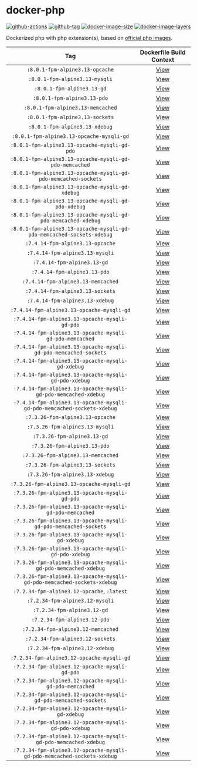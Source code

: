 # docker-php

[![github-actions](https://github.com/theohbrothers/docker-php/workflows/ci-master-pr/badge.svg)](https://github.com/theohbrothers/docker-php/actions)
[![github-tag](https://img.shields.io/github/tag/theohbrothers/docker-php)](https://github.com/theohbrothers/docker-php/releases/)
[![docker-image-size](https://img.shields.io/microbadger/image-size/theohbrothers/docker-php/latest)](https://hub.docker.com/r/theohbrothers/docker-php)
[![docker-image-layers](https://img.shields.io/microbadger/layers/theohbrothers/docker-php/latest)](https://hub.docker.com/r/theohbrothers/docker-php)

Dockerized php with php extension(s), based on [official php images](https://hub.docker.com/_/php).

| Tag | Dockerfile Build Context |
|:-------:|:---------:|
| `:8.0.1-fpm-alpine3.13-opcache` | [View](variants/8.0.1-fpm-alpine3.13-opcache ) |
| `:8.0.1-fpm-alpine3.13-mysqli` | [View](variants/8.0.1-fpm-alpine3.13-mysqli ) |
| `:8.0.1-fpm-alpine3.13-gd` | [View](variants/8.0.1-fpm-alpine3.13-gd ) |
| `:8.0.1-fpm-alpine3.13-pdo` | [View](variants/8.0.1-fpm-alpine3.13-pdo ) |
| `:8.0.1-fpm-alpine3.13-memcached` | [View](variants/8.0.1-fpm-alpine3.13-memcached ) |
| `:8.0.1-fpm-alpine3.13-sockets` | [View](variants/8.0.1-fpm-alpine3.13-sockets ) |
| `:8.0.1-fpm-alpine3.13-xdebug` | [View](variants/8.0.1-fpm-alpine3.13-xdebug ) |
| `:8.0.1-fpm-alpine3.13-opcache-mysqli-gd` | [View](variants/8.0.1-fpm-alpine3.13-opcache-mysqli-gd ) |
| `:8.0.1-fpm-alpine3.13-opcache-mysqli-gd-pdo` | [View](variants/8.0.1-fpm-alpine3.13-opcache-mysqli-gd-pdo ) |
| `:8.0.1-fpm-alpine3.13-opcache-mysqli-gd-pdo-memcached` | [View](variants/8.0.1-fpm-alpine3.13-opcache-mysqli-gd-pdo-memcached ) |
| `:8.0.1-fpm-alpine3.13-opcache-mysqli-gd-pdo-memcached-sockets` | [View](variants/8.0.1-fpm-alpine3.13-opcache-mysqli-gd-pdo-memcached-sockets ) |
| `:8.0.1-fpm-alpine3.13-opcache-mysqli-gd-xdebug` | [View](variants/8.0.1-fpm-alpine3.13-opcache-mysqli-gd-xdebug ) |
| `:8.0.1-fpm-alpine3.13-opcache-mysqli-gd-pdo-xdebug` | [View](variants/8.0.1-fpm-alpine3.13-opcache-mysqli-gd-pdo-xdebug ) |
| `:8.0.1-fpm-alpine3.13-opcache-mysqli-gd-pdo-memcached-xdebug` | [View](variants/8.0.1-fpm-alpine3.13-opcache-mysqli-gd-pdo-memcached-xdebug ) |
| `:8.0.1-fpm-alpine3.13-opcache-mysqli-gd-pdo-memcached-sockets-xdebug` | [View](variants/8.0.1-fpm-alpine3.13-opcache-mysqli-gd-pdo-memcached-sockets-xdebug ) |
| `:7.4.14-fpm-alpine3.13-opcache` | [View](variants/7.4.14-fpm-alpine3.13-opcache ) |
| `:7.4.14-fpm-alpine3.13-mysqli` | [View](variants/7.4.14-fpm-alpine3.13-mysqli ) |
| `:7.4.14-fpm-alpine3.13-gd` | [View](variants/7.4.14-fpm-alpine3.13-gd ) |
| `:7.4.14-fpm-alpine3.13-pdo` | [View](variants/7.4.14-fpm-alpine3.13-pdo ) |
| `:7.4.14-fpm-alpine3.13-memcached` | [View](variants/7.4.14-fpm-alpine3.13-memcached ) |
| `:7.4.14-fpm-alpine3.13-sockets` | [View](variants/7.4.14-fpm-alpine3.13-sockets ) |
| `:7.4.14-fpm-alpine3.13-xdebug` | [View](variants/7.4.14-fpm-alpine3.13-xdebug ) |
| `:7.4.14-fpm-alpine3.13-opcache-mysqli-gd` | [View](variants/7.4.14-fpm-alpine3.13-opcache-mysqli-gd ) |
| `:7.4.14-fpm-alpine3.13-opcache-mysqli-gd-pdo` | [View](variants/7.4.14-fpm-alpine3.13-opcache-mysqli-gd-pdo ) |
| `:7.4.14-fpm-alpine3.13-opcache-mysqli-gd-pdo-memcached` | [View](variants/7.4.14-fpm-alpine3.13-opcache-mysqli-gd-pdo-memcached ) |
| `:7.4.14-fpm-alpine3.13-opcache-mysqli-gd-pdo-memcached-sockets` | [View](variants/7.4.14-fpm-alpine3.13-opcache-mysqli-gd-pdo-memcached-sockets ) |
| `:7.4.14-fpm-alpine3.13-opcache-mysqli-gd-xdebug` | [View](variants/7.4.14-fpm-alpine3.13-opcache-mysqli-gd-xdebug ) |
| `:7.4.14-fpm-alpine3.13-opcache-mysqli-gd-pdo-xdebug` | [View](variants/7.4.14-fpm-alpine3.13-opcache-mysqli-gd-pdo-xdebug ) |
| `:7.4.14-fpm-alpine3.13-opcache-mysqli-gd-pdo-memcached-xdebug` | [View](variants/7.4.14-fpm-alpine3.13-opcache-mysqli-gd-pdo-memcached-xdebug ) |
| `:7.4.14-fpm-alpine3.13-opcache-mysqli-gd-pdo-memcached-sockets-xdebug` | [View](variants/7.4.14-fpm-alpine3.13-opcache-mysqli-gd-pdo-memcached-sockets-xdebug ) |
| `:7.3.26-fpm-alpine3.13-opcache` | [View](variants/7.3.26-fpm-alpine3.13-opcache ) |
| `:7.3.26-fpm-alpine3.13-mysqli` | [View](variants/7.3.26-fpm-alpine3.13-mysqli ) |
| `:7.3.26-fpm-alpine3.13-gd` | [View](variants/7.3.26-fpm-alpine3.13-gd ) |
| `:7.3.26-fpm-alpine3.13-pdo` | [View](variants/7.3.26-fpm-alpine3.13-pdo ) |
| `:7.3.26-fpm-alpine3.13-memcached` | [View](variants/7.3.26-fpm-alpine3.13-memcached ) |
| `:7.3.26-fpm-alpine3.13-sockets` | [View](variants/7.3.26-fpm-alpine3.13-sockets ) |
| `:7.3.26-fpm-alpine3.13-xdebug` | [View](variants/7.3.26-fpm-alpine3.13-xdebug ) |
| `:7.3.26-fpm-alpine3.13-opcache-mysqli-gd` | [View](variants/7.3.26-fpm-alpine3.13-opcache-mysqli-gd ) |
| `:7.3.26-fpm-alpine3.13-opcache-mysqli-gd-pdo` | [View](variants/7.3.26-fpm-alpine3.13-opcache-mysqli-gd-pdo ) |
| `:7.3.26-fpm-alpine3.13-opcache-mysqli-gd-pdo-memcached` | [View](variants/7.3.26-fpm-alpine3.13-opcache-mysqli-gd-pdo-memcached ) |
| `:7.3.26-fpm-alpine3.13-opcache-mysqli-gd-pdo-memcached-sockets` | [View](variants/7.3.26-fpm-alpine3.13-opcache-mysqli-gd-pdo-memcached-sockets ) |
| `:7.3.26-fpm-alpine3.13-opcache-mysqli-gd-xdebug` | [View](variants/7.3.26-fpm-alpine3.13-opcache-mysqli-gd-xdebug ) |
| `:7.3.26-fpm-alpine3.13-opcache-mysqli-gd-pdo-xdebug` | [View](variants/7.3.26-fpm-alpine3.13-opcache-mysqli-gd-pdo-xdebug ) |
| `:7.3.26-fpm-alpine3.13-opcache-mysqli-gd-pdo-memcached-xdebug` | [View](variants/7.3.26-fpm-alpine3.13-opcache-mysqli-gd-pdo-memcached-xdebug ) |
| `:7.3.26-fpm-alpine3.13-opcache-mysqli-gd-pdo-memcached-sockets-xdebug` | [View](variants/7.3.26-fpm-alpine3.13-opcache-mysqli-gd-pdo-memcached-sockets-xdebug ) |
| `:7.2.34-fpm-alpine3.12-opcache`, `:latest` | [View](variants/7.2.34-fpm-alpine3.12-opcache ) |
| `:7.2.34-fpm-alpine3.12-mysqli` | [View](variants/7.2.34-fpm-alpine3.12-mysqli ) |
| `:7.2.34-fpm-alpine3.12-gd` | [View](variants/7.2.34-fpm-alpine3.12-gd ) |
| `:7.2.34-fpm-alpine3.12-pdo` | [View](variants/7.2.34-fpm-alpine3.12-pdo ) |
| `:7.2.34-fpm-alpine3.12-memcached` | [View](variants/7.2.34-fpm-alpine3.12-memcached ) |
| `:7.2.34-fpm-alpine3.12-sockets` | [View](variants/7.2.34-fpm-alpine3.12-sockets ) |
| `:7.2.34-fpm-alpine3.12-xdebug` | [View](variants/7.2.34-fpm-alpine3.12-xdebug ) |
| `:7.2.34-fpm-alpine3.12-opcache-mysqli-gd` | [View](variants/7.2.34-fpm-alpine3.12-opcache-mysqli-gd ) |
| `:7.2.34-fpm-alpine3.12-opcache-mysqli-gd-pdo` | [View](variants/7.2.34-fpm-alpine3.12-opcache-mysqli-gd-pdo ) |
| `:7.2.34-fpm-alpine3.12-opcache-mysqli-gd-pdo-memcached` | [View](variants/7.2.34-fpm-alpine3.12-opcache-mysqli-gd-pdo-memcached ) |
| `:7.2.34-fpm-alpine3.12-opcache-mysqli-gd-pdo-memcached-sockets` | [View](variants/7.2.34-fpm-alpine3.12-opcache-mysqli-gd-pdo-memcached-sockets ) |
| `:7.2.34-fpm-alpine3.12-opcache-mysqli-gd-xdebug` | [View](variants/7.2.34-fpm-alpine3.12-opcache-mysqli-gd-xdebug ) |
| `:7.2.34-fpm-alpine3.12-opcache-mysqli-gd-pdo-xdebug` | [View](variants/7.2.34-fpm-alpine3.12-opcache-mysqli-gd-pdo-xdebug ) |
| `:7.2.34-fpm-alpine3.12-opcache-mysqli-gd-pdo-memcached-xdebug` | [View](variants/7.2.34-fpm-alpine3.12-opcache-mysqli-gd-pdo-memcached-xdebug ) |
| `:7.2.34-fpm-alpine3.12-opcache-mysqli-gd-pdo-memcached-sockets-xdebug` | [View](variants/7.2.34-fpm-alpine3.12-opcache-mysqli-gd-pdo-memcached-sockets-xdebug ) |
